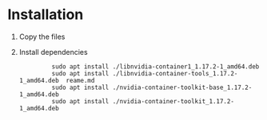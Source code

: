 # Installation

1. Copy the files
2. Install dependencies

                sudo apt install ./libnvidia-container1_1.17.2-1_amd64.deb       
                sudo apt install ./libnvidia-container-tools_1.17.2-1_amd64.deb  reame.md
                sudo apt install ./nvidia-container-toolkit-base_1.17.2-1_amd64.deb
                sudo apt install ./nvidia-container-toolkit_1.17.2-1_amd64.deb
                